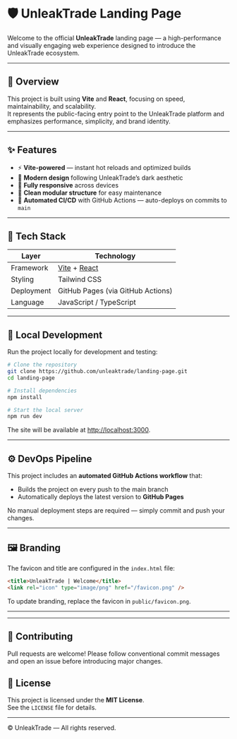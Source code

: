 # 🛡️ UnleakTrade Landing Page

Welcome to the official **UnleakTrade** landing page — a high-performance and visually engaging web experience designed to introduce the UnleakTrade ecosystem.

---

## 🚀 Overview

This project is built using **Vite** and **React**, focusing on speed, maintainability, and scalability.  
It represents the public-facing entry point to the UnleakTrade platform and emphasizes performance, simplicity, and brand identity.

---

## ✨ Features

- ⚡ **Vite-powered** — instant hot reloads and optimized builds  
- 🎨 **Modern design** following UnleakTrade’s dark aesthetic  
- 📱 **Fully responsive** across devices  
- 🧱 **Clean modular structure** for easy maintenance  
- 🔧 **Automated CI/CD** with GitHub Actions — auto-deploys on commits to `main`  

---

## 🧰 Tech Stack

| Layer | Technology |
|-------|-------------|
| Framework | [Vite](https://vitejs.dev/) + [React](https://react.dev/) |
| Styling | Tailwind CSS |
| Deployment | GitHub Pages (via GitHub Actions) |
| Language | JavaScript / TypeScript |

---

## 🧭 Local Development

Run the project locally for development and testing:

```bash
# Clone the repository
git clone https://github.com/unleaktrade/landing-page.git
cd landing-page

# Install dependencies
npm install

# Start the local server
npm run dev
```

The site will be available at [http://localhost:3000](http://localhost:3000).

---

## ⚙️ DevOps Pipeline

This project includes an **automated GitHub Actions workflow** that:  

- Builds the project on every push to the main branch  
- Automatically deploys the latest version to **GitHub Pages**  

No manual deployment steps are required — simply commit and push your changes.

---

## 🖼️ Branding

The favicon and title are configured in the `index.html` file:

```html
<title>UnleakTrade | Welcome</title>
<link rel="icon" type="image/png" href="/favicon.png" />
```

To update branding, replace the favicon in `public/favicon.png`.

---

---

## 🤝 Contributing

Pull requests are welcome!
Please follow conventional commit messages and open an issue before introducing major changes.

## 📜 License

This project is licensed under the **MIT License**.  
See the `LICENSE` file for details.

---

© UnleakTrade — All rights reserved.
